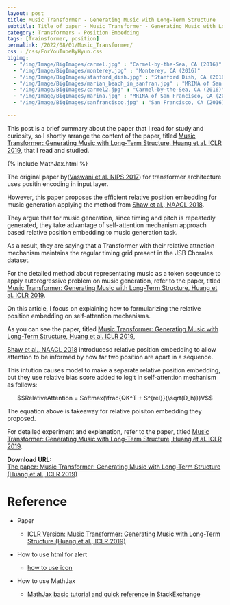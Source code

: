 ```yaml
---
layout: post
title: Music Transformer - Generating Music with Long-Term Structure
subtitle: Title of paper - Music Transformer - Generating Music with Long-Term Structure
category: Transformers - Position Embedding
tags: [Trainsformer, position]
permalink: /2022/08/01/Music_Transformer/
css : /css/ForYouTubeByHyun.css
bigimg: 
  - "/img/Image/BigImages/carmel.jpg" : "Carmel-by-the-Sea, CA (2016)"
  - "/img/Image/BigImages/monterey.jpg" : "Monterey, CA (2016)"
  - "/img/Image/BigImages/stanford_dish.jpg" : "Stanford Dish, CA (2016)"
  - "/img/Image/BigImages/marian_beach_in_sanfran.jpg" : "MRINA of San Francisco, CA (2016)"
  - "/img/Image/BigImages/carmel2.jpg" : "Carmel-by-the-Sea, CA (2016)"
  - "/img/Image/BigImages/marina.jpg" : "MRINA of San Francisco, CA (2016)"
  - "/img/Image/BigImages/sanfrancisco.jpg" : "San Francisco, CA (2016)"
  
---
```


This post is a brief summary about the paper that I read for study and curiosity, so I shortly arrange the content of the paper, titled [Music Transformer: Generating Music with Long-Term Structure, Huang et al. ICLR 2019](https://openreview.net/forum?id=rJe4ShAcF7), that I read and studied. 

{% include MathJax.html %}

The original paper by([Vaswani et al. NIPS 2017](https://papers.nips.cc/paper/2017/hash/3f5ee243547dee91fbd053c1c4a845aa-Abstract.html)) for transformer architecture uses positin encoding in input layer.

However, this paper proposes the efficient relative position embedding for music generation applying the method from [Shaw et al., NAACL 2018](https://aclanthology.org/N18-2074/).

They argue that for music generation, since timing and pitch is repeatedly generated, they take advantage of self-attention mechanism approach based relative position embedding to music generation task. 

As a result, they are saying that a Transformer with their relative attnetion mechanism maintains the regular timing grid present in the JSB Chorales dataset.

For the detailed method about representating music as a token seqeunce to apply autoregressive problem on music generation, refer to the paper, titled [Music Transformer: Generating Music with Long-Term Structure, Huang et al. ICLR 2019](https://openreview.net/forum?id=rJe4ShAcF7).

On this article, I focus on explaining how to formularizing the relative position embedding on self-attention mechanisms. 

As you can see the paper, titled [Music Transformer: Generating Music with Long-Term Structure, Huang et al. ICLR 2019](https://openreview.net/forum?id=rJe4ShAcF7), 

[Shaw et al., NAACL 2018](https://aclanthology.org/N18-2074/) introducesd relative position embedding to allow attention to be informed by how far two position are apart in a sequence. 

This intution causes model to make a separate relative position embedding, but they use relative bias score added to logit in self-attention mechanism as follows:

$$RelativeAttention = Softmax(\frac{QK^T + S^{rel}}{\sqrt(D_h)})V$$


The equation above is takeaway for relative poisiton embedding they proposed.


For detailed experiment and explanation, refer to the paper, titled [Music Transformer: Generating Music with Long-Term Structure, Huang et al. ICLR 2019](https://openreview.net/forum?id=rJe4ShAcF7).

    
<div class="alert alert-success" role="alert"><i class="fa fa-paperclip fa-lg"></i> <b>Download URL: </b><br>
  <a href="https://openreview.net/forum?id=rJe4ShAcF7">The paper: Music Transformer: Generating Music with Long-Term Structure (Huang et al., ICLR 2019)</a>
</div>

# Reference 

- Paper 
  - [ICLR Version: Music Transformer: Generating Music with Long-Term Structure (Huang et al., ICLR 2019)](https://openreview.net/forum?id=rJe4ShAcF7)
  
- How to use html for alert
  - [how to use icon](http://idratherbewriting.com/documentation-theme-jekyll/mydoc_icons.html)
 
- How to use MathJax 
  - [MathJax basic tutorial and quick reference in StackExchange](https://math.meta.stackexchange.com/questions/5020/mathjax-basic-tutorial-and-quick-reference)
